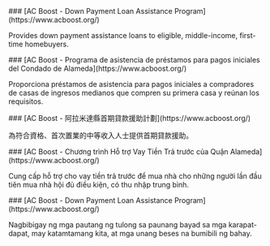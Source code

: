 <RenderIf language="en">
### [AC Boost - Down Payment Loan Assistance Program](https://www.acboost.org/)

Provides down payment assistance loans to eligible, middle-income, first-time homebuyers.

</RenderIf>
<RenderIf language="es">
### [AC Boost - Programa de asistencia de préstamos para pagos iniciales del Condado de Alameda](https://www.acboost.org/)

Proporciona préstamos de asistencia para pagos iniciales a compradores de casas de ingresos medianos que compren su primera casa y reúnan los requisitos.

</RenderIf>
<RenderIf language="zh">
### [AC Boost - 阿拉米達縣首期貸款援助計劃](https://www.acboost.org/)

為符合資格、首次置業的中等收入人士提供首期貸款援助。

</RenderIf>
<RenderIf language="vi">
### [AC Boost - Chương trình Hỗ trợ Vay Tiền Trả trước của Quận Alameda](https://www.acboost.org/)

Cung cấp hỗ trợ cho vay tiền trả trước để mua nhà cho những người lần đầu tiên mua nhà hội đủ điều kiện, có thu nhập trung bình.

</RenderIf>
<RenderIf language="tl">
### [AC Boost - Down Payment Loan Assistance Program](https://www.acboost.org/)

Nagbibigay ng mga pautang ng tulong sa paunang bayad sa mga karapat-dapat, may katamtamang kita, at mga unang beses na bumibili ng bahay.

</RenderIf>
